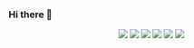 ### Hi there 👋
<p align="center">
  <img src="https://activity-graph.herokuapp.com/graph?username=kaiz16&bg_color=ffffff&color=000000&line=e05397&point=FFFFFF&hide_border=true&" />
  <img src="https://github-profile-summary-cards.vercel.app/api/cards/profile-details?username=kaiz16&theme=github_dark" />
  <img src="https://github-readme-streak-stats.herokuapp.com/?user=kaiz16&theme=radical" />
  <img src="https://github-readme-stats.vercel.app/api?username=kaiz16&theme=radical&show_icons=true" />
  <img src="https://github-readme-stats.vercel.app/api/top-langs/?username=kaiz16&layout=compact&theme=radical" />
  <img src="https://github-profile-trophy.vercel.app/?username=kaiz16&margin-w=5&theme=radical" />
</p>
<!--
**kaiz16/kaiz16** is a ✨ _special_ ✨ repository because its `README.md` (this file) appears on your GitHub profile.

Here are some ideas to get you started:

- 🔭 I’m currently working on ...
- 🌱 I’m currently learning ...
- 👯 I’m looking to collaborate on ...
- 🤔 I’m looking for help with ...
- 💬 Ask me about ...
- 📫 How to reach me: ...
- 😄 Pronouns: ...
- ⚡ Fun fact: ...
-->
